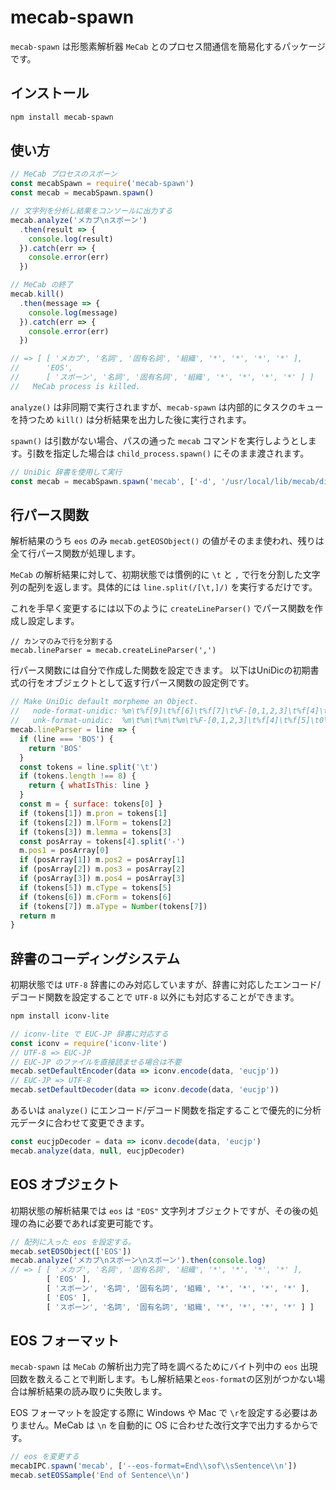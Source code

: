 # mecab-spawn
``mecab-spawn`` は形態素解析器 ``MeCab`` とのプロセス間通信を簡易化するパッケージです。

## インストール
```sh
npm install mecab-spawn
```

## 使い方
``` javascript
// MeCab プロセスのスポーン
const mecabSpawn = require('mecab-spawn')
const mecab = mecabSpawn.spawn()

// 文字列を分析し結果をコンソールに出力する
mecab.analyze('メカブ\nスポーン')
  .then(result => {
    console.log(result)
  }).catch(err => {
    console.error(err)
  })

// MeCab の終了
mecab.kill()
  .then(message => {
    console.log(message)
  }).catch(err => {
    console.error(err)
  })

// => [ [ 'メカブ', '名詞', '固有名詞', '組織', '*', '*', '*', '*' ],
//      'EOS',
//      [ 'スポーン', '名詞', '固有名詞', '組織', '*', '*', '*', '*' ] ]
//   MeCab process is killed.
```

``analyze()`` は非同期で実行されますが、``mecab-spawn`` は内部的にタスクのキューを持つため ``kill()`` は分析結果を出力した後に実行されます。

``spawn()`` は引数がない場合、パスの通った ``mecab`` コマンドを実行しようとします。引数を指定した場合は ``child_process.spawn()`` にそのまま渡されます。

``` javascript
// UniDic 辞書を使用して実行
const mecab = mecabSpawn.spawn('mecab', ['-d', '/usr/local/lib/mecab/dic/unidic-mecab'])
```

## 行パース関数
解析結果のうち ``eos`` のみ ``mecab.getEOSObject()`` の値がそのまま使われ、残りは全て行パース関数が処理します。

``MeCab`` の解析結果に対して、初期状態では慣例的に ``\t`` と ``,`` で行を分割した文字列の配列を返します。具体的には ``line.split(/[\t,]/)`` を実行するだけです。

これを手早く変更するには以下のように ``createLineParser()`` でパース関数を作成し設定します。
```
// カンマのみで行を分割する
mecab.lineParser = mecab.createLineParser(',')
```

行パース関数には自分で作成した関数を設定できます。
以下はUniDicの初期書式の行をオブジェクトとして返す行パース関数の設定例です。

``` javascript
// Make UniDic default morpheme an Object.
//   node-format-unidic: %m\t%f[9]\t%f[6]\t%f[7]\t%F-[0,1,2,3]\t%f[4]\t%f[5]\t%f[23]\n
//   unk-format-unidic:  %m\t%m\t%m\t%m\t%F-[0,1,2,3]\t%f[4]\t%f[5]\t0\n
mecab.lineParser = line => {
  if (line === 'BOS') {
    return 'BOS'
  }
  const tokens = line.split('\t')
  if (tokens.length !== 8) {
    return { whatIsThis: line }
  }
  const m = { surface: tokens[0] }
  if (tokens[1]) m.pron = tokens[1]
  if (tokens[2]) m.lForm = tokens[2]
  if (tokens[3]) m.lemma = tokens[3]
  const posArray = tokens[4].split('-')
  m.pos1 = posArray[0]
  if (posArray[1]) m.pos2 = posArray[1]
  if (posArray[2]) m.pos3 = posArray[2]
  if (posArray[3]) m.pos4 = posArray[3]
  if (tokens[5]) m.cType = tokens[5]
  if (tokens[6]) m.cForm = tokens[6]
  if (tokens[7]) m.aType = Number(tokens[7])
  return m
}
```

## 辞書のコーディングシステム
初期状態では ``UTF-8`` 辞書にのみ対応していますが、辞書に対応したエンコード/デコード関数を設定することで ``UTF-8`` 以外にも対応することができます。

``` sh
npm install iconv-lite
```

``` javascript
// iconv-lite で EUC-JP 辞書に対応する
const iconv = require('iconv-lite')
// UTF-8 => EUC-JP
// EUC-JP のファイルを直接読ませる場合は不要
mecab.setDefaultEncoder(data => iconv.encode(data, 'eucjp'))
// EUC-JP => UTF-8
mecab.setDefaultDecoder(data => iconv.decode(data, 'eucjp'))
```

あるいは ``analyze()`` にエンコード/デコード関数を指定することで優先的に分析元データに合わせて変更できます。
``` javascript
const eucjpDecoder = data => iconv.decode(data, 'eucjp')
mecab.analyze(data, null, eucjpDecoder)
```

## EOS オブジェクト
初期状態の解析結果では ``eos`` は ``"EOS"`` 文字列オブジェクトですが、その後の処理の為に必要であれば変更可能です。
``` javascript
// 配列に入った eos を設定する。
mecab.setEOSObject(['EOS'])
mecab.analyze('メカブ\nスポーン\nスポーン').then(console.log)
// => [ [ 'メカブ', '名詞', '固有名詞', '組織', '*', '*', '*', '*' ],
        [ 'EOS' ],
        [ 'スポーン', '名詞', '固有名詞', '組織', '*', '*', '*', '*' ],
        [ 'EOS' ],
        [ 'スポーン', '名詞', '固有名詞', '組織', '*', '*', '*', '*' ] ]
```

## EOS フォーマット
``mecab-spawn`` は ``MeCab`` の解析出力完了時を調べるためにバイト列中の ``eos`` 出現回数を数えることで判断します。もし解析結果と``eos-format``の区別がつかない場合は解析結果の読み取りに失敗します。

EOS フォーマットを設定する際に Windows や Mac で ``\r``を設定する必要はありません。MeCab は ``\n`` を自動的に OS に合わせた改行文字で出力するからです。

``` javascript
// eos を変更する
mecabIPC.spawn('mecab', ['--eos-format=End\\sof\\sSentence\\n'])
mecab.setEOSSample('End of Sentence\\n')
```

